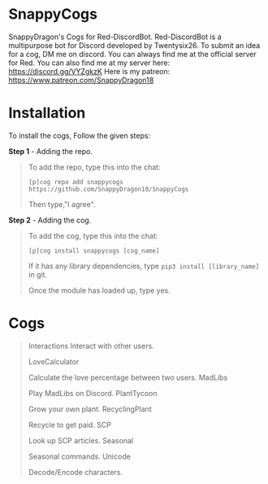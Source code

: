 # SnappyCogs
SnappyDragon's Cogs for Red-DiscordBot. Red-DiscordBot is a multipurpose bot for Discord developed by Twentysix26.
To submit an idea for a cog, DM me on discord. You can always find me at the official server for Red. You can also find me at my server here: https://discord.gg/VYZgkzK
Here is my patreon: https://www.patreon.com/SnappyDragon18

# Installation
To install the cogs, Follow the given steps:

**Step 1** - Adding the repo.
> To add the repo, type this into the chat:
> 
> ``[p]cog repo add snappycogs https://github.com/SnappyDragon18/SnappyCogs``
> 
> Then type,"I agree".

**Step 2** - Adding the cog.
> To add the cog, type this into the chat:
> 
> ``[p]cog install snappycogs [cog_name]``
> 
> If it has any library dependencies, type ``pip3 install [library_name]`` in git.
> 
> Once the module has loaded up, type yes.

# Cogs
> Interactions
> Interact with other users.
>
> LoveCalculator
>
> Calculate the love percentage between two users.
> MadLibs
>
> Play MadLibs on Discord.
> PlantTycoon
>
> Grow your own plant.
> RecyclingPlant
>
> Recycle to get paid.
> SCP
>
> Look up SCP articles.
> Seasonal
>
> Seasonal commands.
> Unicode
>
> Decode/Encode characters.

